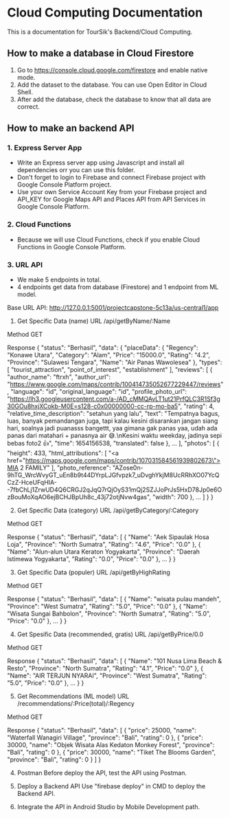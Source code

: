 # Cloud Computing Documentation
This is a documentation for TourSik's Backend/Cloud Computing.


## How to make a database in Cloud Firestore

1. Go to https://console.cloud.google.com/firestore and enable native mode.
2. Add the dataset to the database. You can use Open Editor in Cloud Shell.
3. After add the database, check the database to know that all data are correct.

## How to make an backend API

### 1. Express Server App
- Write an Express server app using Javascript and install all dependencies orr you can use this folder.
- Don't forget to login to Firebase and connect Firebase project with Google Console Platform project.
- Use your own Service Account Key from your Firebase project and API_KEY for Google Maps API and Places API from API Services in Google Console Platform.

### 2. Cloud Functions
- Because we will use Cloud Functions, check if you enable Cloud Functions in Google Console Platform.

### 3. URL API
- We make 5 endpoints in total.
- 4 endpoints get data from database (Firestore) and 1 endpoint from ML model.

Base URL API: http://127.0.0.1:5001/projectcapstone-5c13a/us-central1/app

1. Get Specific Data (name)
URL
/api/getByName/:Name

Method
GET

Response
{
    "status": "Berhasil",
    "data": {
        "placeData": {
            "Regency": "Konawe Utara",
            "Category": "Alam",
            "Price": "15000.0",
            "Rating": "4.2",
            "Province": "Sulawesi Tengara",
            "Name": "Air Panas Wawolesea"
        },
        "types": [
            "tourist_attraction",
            "point_of_interest",
            "establishment"
        ],
        "reviews": [
            {
                "author_name": "ftrxh",
                "author_url": "https://www.google.com/maps/contrib/100414735052677229447/reviews",
                "language": "id",
                "original_language": "id",
                "profile_photo_url": "https://lh3.googleusercontent.com/a-/AD_cMMQAvLT1ut21PrfQLC3R1Sf3g30GOu8hxjXCokb-M0E=s128-c0x00000000-cc-rp-mo-ba5",
                "rating": 4,
                "relative_time_description": "setahun yang lalu",
                "text": "Tempatnya bagus, luas, banyak pemandangan juga, tapi kalau kesini disarankan jangan siang hari, soalnya jadi puanasss bangettt, yaa gimana gak panas yaa, udah ada panas dari matahari + panasnya air 😅.\nKesini waktu weekday, jadinya sepi bebas foto2 👍",
                "time": 1654156538,
                "translated": false
            },
            ...
        ],
        "photos": [
            {
                "height": 433,
                "html_attributions": [
                    "<a href=\"https://maps.google.com/maps/contrib/107031584561939802673\">MIA 2 FAMILY</a>"
                ],
                "photo_reference": "AZose0n-9hTG_WrcWvyGT_uEn8b9t44DYrpLJGfvpzk7_uDvghYkjM8UcRRhXO07YcQCzZ-HceUFqHIA--7fbChLj1ZrwUD4Q6CRGJ2qJqQ7rQjOyS31mQj2SZJJoPrJs5HxD78Jp0e6OzBouMoXqAO6ejBCHJBpUh8c_43j72otjNvw4gas",
                "width": 700
            },
            ...
        ]
    }
}

2. Get Specific Data (category)
URL
/api/getByCategory/:Category

Method
GET

Response
{
    "status": "Berhasil",
    "data": [
        {
            "Name": "Aek Sipaulak Hosa Loja",
            "Province": "North Sumatra",
            "Rating": "4.6",
            "Price": "0.0"
        },
        {
            "Name": "Alun-alun Utara Keraton Yogyakarta",
            "Province": "Daerah Istimewa Yogyakarta",
            "Rating": "0.0",
            "Price": "0.0"
        }, 
        ...
    }
}

3. Get Specific Data (populer)
URL
/api/getByHighRating

Method
GET

Response
{
    "status": "Berhasil",
    "data": [
        {
            "Name": "wisata pulau mandeh",
            "Province": "West Sumatra",
            "Rating": "5.0",
            "Price": "0.0"
        },
        {
            "Name": "Wisata Sungai Bahbolon",
            "Province": "North Sumatra",
            "Rating": "5.0",
            "Price": "0.0"
        },
        ...
    }
}

4. Get Spesific Data (recommended, gratis)
URL
/api/getByPrice/0.0

Method
GET

Response
{
    "status": "Berhasil",
    "data": [
        {
            "Name": "101 Nusa Lima Beach & Resto",
            "Province": "North Sumatra",
            "Rating": "4.1",
            "Price": "0.0"
        },
        {
            "Name": "AIR TERJUN NYARAI",
            "Province": "West Sumatra",
            "Rating": "5.0",
            "Price": "0.0"
        },
        ...
     }
}

5. Get Recommendations (ML model)
URL
/recommendations/:Price(total)/:Regency

Method
GET

Response
{
    "status": "Berhasil",
    "data": [
        {
            "price": 25000,
            "name": "Waterfall Wanagiri Village",
            "province": "Bali",
            "rating": 0
        },
        {
            "price": 30000,
            "name": "Objek Wisata Alas Kedaton Monkey Forest",
            "province": "Bali",
            "rating": 0
        },
        {
            "price": 30000,
            "name": "Tiket The Blooms Garden",
            "province": "Bali",
            "rating": 0
        }
    ]
}

4. Postman
Before deploy the API, test the API using Postman.

5. Deploy a Backend API
Use "firebase deploy" in CMD to deploy the Backend API.

6. Integrate the API in Android Studio by Mobile Development path.
